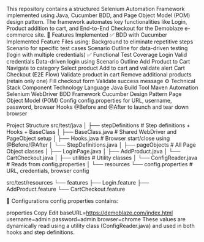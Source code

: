 This repository contains a structured Selenium Automation Framework implemented using Java, Cucumber BDD, and Page Object Model (POM) design pattern.
The framework automates key functionalities like Login, Product addition to cart, and End-to-End Checkout for the Demoblaze e-commerce site.
📌 Features Implemented
✅ BDD with Cucumber
Implemented Feature Files using:
Background to eliminate repetitive steps
Scenario for specific test cases
Scenario Outline for data-driven testing (login with multiple credentials)
✅ Functional Test Coverage
Login
Valid credentials
Data-driven login using Scenario Outline
Add Product to Cart
Navigate to category
Select product
Add to cart and validate alert
Cart Checkout (E2E Flow)
Validate product in cart
Remove additional products (retain only one)
Fill checkout form
Validate success message
⚙️ Technical Stack
Component	Technology
Language	Java
Build Tool	Maven
Automation	Selenium WebDriver
BDD Framework	Cucumber
Design Pattern	Page Object Model (POM)
Config	config.properties for URL, username, password, browser
Hooks	@Before and @After to launch and tear down browser

Project Structure
src/test/java
│
├── stepDefinitions        # Step definitions + Hooks + BaseClass
│   ├── BaseClass.java     # Shared WebDriver and PageObject setup
│   ├── Hooks.java         # Browser start/close using @Before/@After
│   └── StepDefinitions.java
│
├── pageObjects            # All Page Object classes
│   ├── LoginPage.java
│   ├── AddProduct.java
│   └── CartCheckout.java
│
├── utilities              # Utility classes
│   └── ConfigReader.java  # Reads from config.properties
│
└── resources
    └── config.properties  # URL, credentials, browser config

src/test/resources
└── features
    ├── Login.feature
    ├── AddProduct.feature
    └── CartCheckout.feature

🔧 Configurations
config.properties contains:

properties
Copy
Edit
baseURL=https://demoblaze.com/index.html
username=admin
password=admin
browser=chrome
These values are dynamically read using a utility class (ConfigReader.java) and used in both hooks and step definitions.

